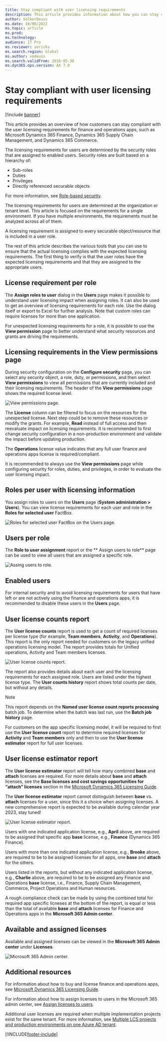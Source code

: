 ```yaml
---
title: Stay compliant with user licensing requirements
description: This article provides information about how you can stay compliant with the user licensing requirements for finance and operations apps.
author: VolkerDeuss
ms.date: 10/06/2022
ms.topic: article
ms.prod: 
ms.technology: 
audience: IT Pro
ms.reviewer: sericks
ms.search.region: Global
ms.author: vodeuss
ms.search.validFrom: 2018-05-30
ms.dyn365.ops.version: AX 7.0
---
```


# Stay compliant with user licensing requirements

[!include [banner](../includes/banner.md)]

This article provides an overview of how customers can stay compliant with the user licensing requirements for finance and operations apps, such as Microsoft Dynamics 365 Finance, Dynamics 365 Supply Chain Management, and Dynamics 365 Commerce.

The licensing requirements for users are determined by the security roles that are assigned to enabled users. Security roles are built based on a hierarchy of:

- Sub-roles
- Duties
- Privileges
- Directly referenced securable objects 

For more information, see [Role-based security](./role-based-security.md).

The licensing requirements for users are determined at the organization or tenant level. This article is focused on the requirements for a single environment. If you have multiple environments, the requirements must be analyzed across all of them.

A licensing requirement is assigned to every securable object/resource that is included in a user role. 

The rest of this article describes the various tools that you can use to ensure that the actual licensing complies with the expected licensing requirements. The first thing to verify is that the user roles have the expected licensing requirements and that they are assigned to the appropriate users.

## License requirement per role

The **Assign roles to user** dialog in the **Users** page makes it possible to understand user licensing impact when assigning roles. It can also be used to get an overview of licensing requirements for each role. Use the dialog itself or export to Excel for further analysis. Note that custom roles can require licenses for more than one application.

For unexpected licensing requirements for a role, it is possible to use the **View permission** page to better understand what security resources and grants are driving the requirements. 

## Licensing requirements in the View permissions page

During security configuration on the **Configure security** page, you can select any security object, a role, duty, or permissions, and then select **View permissions** to view all permissions that are currently included and their licensing requirements. The header of the **View permissions** page shows the required license level.

![View permissions page.](media/View-permissions2.png)

The **License** column can be filtered to focus on the resources for the unexpected license. Next step could be to remove these resources or modify the grants. For example, **Read** instead of full access and then reevaluate impact on licensing requirements. It is recommended to first change security configuration in a non-production environment and validate the impact before updating production. 

The **Operations** license value indicates that any full user finance and operations apps license is required/compliant.  

It is recommended to always use the **View permissions** page while configuring security for roles, duties, and privileges, in order to evaluate the user licensing impact.

## Roles per user with licensing information

You assign roles to users on the **Users** page (**System administration \> Users**). You can view license requirements for each user and role in the **Roles for selected user** FactBox.

![Roles for selected user FactBox on the Users page.](media/Roles-for-selected-user2.png)

## Users per role

The **Role to user assignment** report or the ** Assign users to role** page can be used to view all users that are assigned a specific role.

![Assing users to role.](media/Assign-roles-to-user.png)

## Enabled users

For internal security and to avoid licensing requirements for users that have left or are not actively using the finance and operations apps, it is recommended to disable these users in the **Users** page.

## User license counts report

The **User license counts** report is used to get a count of required licenses per license type (for example, **Team members**, **Activity**, and **Operations**). This report is the only report needed for customers on the legacy unified operations licensing model. The report provides totals for Unified operations, Activity and Team members licenses. 

![User license counts report.](media/User-count-report2.png)

The report also provides details about each user and the licensing requirements for each assigned role. Users are listed under the highest license type. 
The **User counts history** report shows total counts per date, but without any details.

> [!NOTE]
> This report depends on the **Named user license count reports processing** batch job. To determine when the batch was last run, use the **Batch job history** page.

For customers on the app specific licensing model, it will be required to first use the **User license count** report to determine required licenses for **Activity** and **Team members** only and then to use the **User license estimator** report for full user licenses.

## User license estimator report

The **User license estimator** report will tell how many combined **base** and **attach** licenses are required. For more details about **base** and **attach** licenses, see the **Base licenses and cost savings opportunities for “attach” licenses** section in the [Microsoft Dynamics 365 Licensing Guide](https://go.microsoft.com/fwlink/?LinkId=866544&amp;clcid=0x409). 

The **User license estimator** report cannot distinguish between **base** vs. **attach** licenses for a user, since this it a choice when assigning licenses. A new comprehensive report is expected to be available during calendar year 2023, stay tuned!

![User license estimator report.](media/User-license-estimator2.png)

Users with one indicated application license, e.g., **April** above, are required to be assigned that specific app **base** license, e.g., **Finance** (Dynamics 365 Finance). 

Users with more than one indicated application license, e.g., **Brooke** above, are required to be to be assigned licenses for all apps, one **base** and **attach** for the others. 

Users listed in the reports, but without any indicated application license, e.g., **Charlie** above, are required to be to be assigned any Finance and Operations **base** license, i.e., Finance, Supply Chain Management, Commerce, Project Operations and Human resources. 

A rough compliance check can be made by using the combined total for required app specific licneses at the bottom of the report, is equal or less than the total of available **base** and **attach** licenses for Finance and Operations apps in the **Microsoft 365 Admin center**. 

## Available and assigned licenses

Available and assigned licenses can be viewed in the **Microsoft 365 Admin center** under **Licenses**.

![Microsoft 365 Admin center.](media/M365-admin-center.png)

## Additional resources

For information about how to buy and license finance and operations apps, see [Microsoft Dynamics 365 Licensing Guide](https://go.microsoft.com/fwlink/?LinkId=866544&amp;clcid=0x409).

For information about how to assign licenses to users in the Microsoft 365 admin center, see [Assign licenses to users](/microsoft-365/admin/manage/assign-licenses-to-users).

Additional user licenses are required when multiple implementation projects exist for the same tenant. For more information, see [Multiple LCS projects and production environments on one Azure AD tenant](../../fin-ops/get-started/implement-multiple-projects-aad-tenant.md#licensing-requirements).


[!INCLUDE[footer-include](../../../includes/footer-banner.md)]
